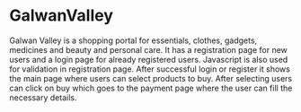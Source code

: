 # GalwanValley
Galwan Valley is a shopping portal for essentials, clothes, gadgets, medicines and beauty and personal care. It has a registration page for new users and a login page for already registered users.
Javascript is also used for validation in registration page. After successful login or register it shows the main page where users can select products to buy. After selecting users can click on buy which goes to the payment page where the user can fill the necessary details.

